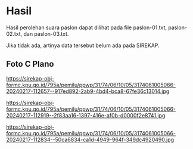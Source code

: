 # Hasil

Hasil perolehan suara paslon dapat dilihat pada file paslon-01.txt, paslon-02.txt, dan paslon-03.txt.

Jika tidak ada, artinya data tersebut belum ada pada SIREKAP.

## Foto C Plano

https://sirekap-obj-formc.kpu.go.id/795a/pemilu/ppwp/31/74/06/10/05/3174061005066-20240217-112657--917ed892-2ab9-4bd4-bca8-67fe36c13014.jpg

https://sirekap-obj-formc.kpu.go.id/795a/pemilu/ppwp/31/74/06/10/05/3174061005066-20240217-112919--2f83aa16-1397-416e-af0b-d0000f2e8741.jpg

https://sirekap-obj-formc.kpu.go.id/795a/pemilu/ppwp/31/74/06/10/05/3174061005066-20240217-112834--50ca6834-ca1d-4949-964f-349dc4920490.jpg
